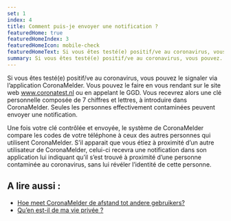 ```yaml
---
set: 1
index: 4
title: Comment puis-je envoyer une notification ?
featuredHome: true
featuredHomeIndex: 3
featuredHomeIcon: mobile-check
featuredHomeText: Si vous êtes testé(e) positif/ve au coronavirus, vous pouvez...
summary: Si vous êtes testé(e) positif/ve au coronavirus, vous pouvez...
---
```

Si vous êtes testé(e) positif/ve au coronavirus, vous pouvez le signaler via l’application CoronaMelder. Vous pouvez le faire en vous rendant sur le site web www.coronatest.nl ou en appelant le GGD. Vous recevrez alors une clé personnelle composée de 7 chiffres et lettres, à introduire dans CoronaMelder. Seules les personnes effectivement contaminées peuvent envoyer une notification.

Une fois votre clé contrôlée et envoyée, le système de CoronaMelder compare les codes de votre téléphone à ceux des autres personnes qui utilisent CoronaMelder. S’il apparait que vous étiez à proximité d’un autre utilisateur de CoronaMelder, celui-ci recevra une notification dans son application lui indiquant qu’il s’est trouvé à proximité d’une personne contaminée au coronavirus, sans lui révéler l’identité de cette personne. 

## A lire aussi :
- [Hoe meet CoronaMelder de afstand tot andere gebruikers?](/{{page.lang}}/faq/2-1-hoe-meet-coronamelder-de-afstand) 
- [Qu’en est-il de ma vie privée ?](/{{page.lang}}/faq/2-8-hoe-zit-het-met-mijn-privacy)
